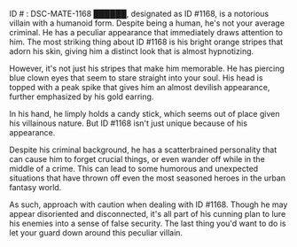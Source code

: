 ID # : DSC-MATE-1168
██████, designated as ID #1168, is a notorious villain with a humanoid form. Despite being a human, he's not your average criminal. He has a peculiar appearance that immediately draws attention to him. The most striking thing about ID #1168 is his bright orange stripes that adorn his skin, giving him a distinct look that is almost hypnotizing.

However, it's not just his stripes that make him memorable. He has piercing blue clown eyes that seem to stare straight into your soul. His head is topped with a peak spike that gives him an almost devilish appearance, further emphasized by his gold earring.

In his hand, he limply holds a candy stick, which seems out of place given his villainous nature. But ID #1168 isn't just unique because of his appearance.

Despite his criminal background, he has a scatterbrained personality that can cause him to forget crucial things, or even wander off while in the middle of a crime. This can lead to some humorous and unexpected situations that have thrown off even the most seasoned heroes in the urban fantasy world.

As such, approach with caution when dealing with ID #1168. Though he may appear disoriented and disconnected, it's all part of his cunning plan to lure his enemies into a sense of false security. The last thing you'd want to do is let your guard down around this peculiar villain.